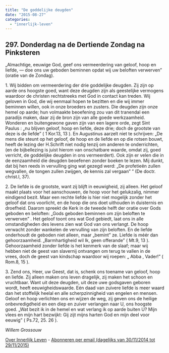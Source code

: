 ```yaml
---
title: "De goddelijke deugden"
date: "2015-08-27"
categories: 
  - "innerlijk-leven"
---
```


## 297\. Donderdag na de Dertiende Zondag na Pinksteren

„Almachtige, eeuwige God, geef ons vermeerdering van geloof, hoop en liefde, — doe ons uw geboden beminnen opdat wij uw beloften verwerven” (oratie van de Zondag).

1\. Wij bidden om vermeerdering der drie goddelijke deugden. Zij zijn op aarde ons hoogste goed, want deze deugden zijn als geestelijke vermogens waardoor de christen rechtstreeks met God in contact kan treden. Wij geloven in God, die wij eenmaal hopen te bezitten en die wij immer beminnen willen, ook in onze broeders en zusters. Die deugden zijn onze hemel op aarde; hun volmaakte beoefening zou van dit tranendal een paradijs maken, daar zij de bron zijn van alle goede werkzaamheid. Wonderen en buitengewone gaven zijn van een lagere orde, zegt Sint Paulus : „nu blijven geloof, hoop en liefde, deze drie; doch de grootste van deze is de liefde” ( 1 Kor.13, 13 ). En Augustinus aarzelt niet te schrijven: „De mens die steunt op het geloof, de hoop en de liefde en op die rotsen bouwt, heeft de lezing der H.Schrift niet nodig tenzij om anderen te onderrichten, (en de bijbellezing is juist hierom van onschatbare waarde, omdat zij, goed verricht, de goddelijke deugden in ons vermeerdert). Ook zijn er velen die in de eenzaamheid die deugden beoefenen zonder boeken te lezen. Mij dunkt, dat bij hen reeds in vervulling ging wat gezegd werd: „De profetieën zullen wegvallen, de tongen zullen zwijgen, de kennis zal vergaan” ” (De doctr. christ.I, 37).

2\. De liefde is de grootste, want zij blijft in eeuwigheid, zij alleen. Het geloof maakt plaats voor het aanschouwen, de hoop voor het gelukzalig, nimmer eindigend bezit. Maar een rechte liefde is hier niet mogelijk zonder het geloof dat ons voorlicht, en de hoop die ons doet uithouden in duisternis en droefheid. Daarom spreekt de Kerk in de tweede helft der oratie over Gods geboden en beloften: „Gods geboden beminnen om zijn beloften te verwerven” . Het geloof toont ons wat God gebiedt, laat ons in alle omstandigheden des levens zien wat God van ons verlangt. De hoop verwacht zonder wankelen de vervulling van zijn beloften. En de liefde onderhoudt de geboden niet alleen, maar „bemint” ze. Liefde is méér dan gehoorzaamheid. „Barmhartigheid wil Ik, geen offerande” ( Mt.9, 13 ). Gehoorzaamheid zonder liefde is het kenmerk van de slaaf; maar wij hebben niet de geest van slavernij ontvangen om terug te vallen in de vrees, doch de geest van kindschap waardoor wij roepen: „ Abba , Vader!” ( Rom.8, 15 ).

3\. Zend ons, Heer, uw Geest, dat is, schenk ons toename van geloof, hoop en liefde. Zij alleen maken ons leven dragelijk, zij maken het schoon en vruchtbaar. Want uit deze deugden, uit deze uwe godsgaven geboren wordt, heeft eeuwigheidswaarde. Eén daad van zuivere liefde is meer waard dan het stoffelijk heelal en alle scherpzinnigheid van engelen en mensen. Geloof en hoop verlichten ons en wijzen de weg, zij geven ons de heilige onbevredigdheid en een diep en zuiver verlangen naar U, ons hoogste goed. „Wat bezit ik in de hemel en wat verlang ik op aarde buiten U? Mijn vlees en mijn hart bezwijkt: Gij zijt mijns harten God en mijn deel voor eeuwig” ( Ps.72, 25. 26 ).

_Willem Grossouw_

[Over Innerlijk Leven](http://www.gelovenleren.net/2014/11/27/een-jaar-lang-innerlijk-leven-op-geloven-leren/) - [Abonneren per email (dagelijks van 30/11/2014 tot 29/11/2015)](http://eepurl.com/9P3DT)
